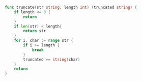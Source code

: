[//title]: (go-truncate-string)
[//englishtitle]: (go-truncate-string)
[//category]: (go,snippet)
[//tags]: (go,string,truncate,snippet)
[//createtime]: (20210623)
[//updatetime]: (20210623)

```go
func truncate(str string, length int) (truncated string) {
	if length <= 0 {
		return
	}
	if len(str) < length{
		return str
	}
	for i, char := range str {
		if i >= length {
			break
		}
		truncated += string(char)
	}
	return
}
```
